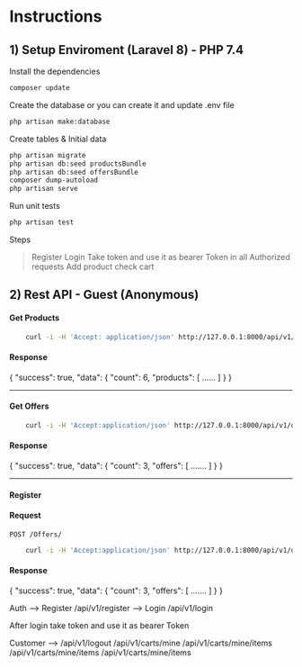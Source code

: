 # Instructions

## 1) Setup Enviroment (Laravel 8) - PHP 7.4

Install the dependencies
```sh
composer update
```

Create the database or you can create it and update .env file
```sh
php artisan make:database
```
Create tables & Initial data
```sh
php artisan migrate
php artisan db:seed productsBundle
php artisan db:seed offersBundle
composer dump-autoload
php artisan serve
```
Run unit tests
```sh
php artisan test
```

Steps
>Register
>Login
>Take token and use it as bearer Token in all Authorized requests
>Add product
>check cart



## 2) Rest API - Guest (Anonymous)

#### Get Products 
```sh
    curl -i -H 'Accept: application/json' http://127.0.0.1:8000/api/v1/products
```
#### Response
{
    "success": true,
    "data": {
        "count": 6,
        "products": 
        [
           ......
        ]
    }
}

----

#### Get Offers
```sh
    curl -i -H 'Accept:application/json' http://127.0.0.1:8000/api/v1/offers
```
#### Response
{
    "success": true,
    "data": {
        "count": 3,
        "offers": 
        [
            .......
        ]
    }
}

----

#### Register

#### Request
`POST /Offers/`
```sh
    curl -i -H 'Accept:application/json' http://127.0.0.1:8000/api/v1/offers
```
#### Response
{
    "success": true,
    "data": {
        "count": 3,
        "offers": 
        [
            .......
        ]
    }
}

Auth --> Register      /api/v1/register
	--> Login   /api/v1/login

After login take token and use it as bearer Token

Customer 
--> /api/v1/logout
/api/v1/carts/mine
/api/v1/carts/mine/items
/api/v1/carts/mine/items
/api/v1/carts/mine/items
